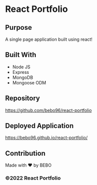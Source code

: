 # React Portfolio 

## Purpose
A single page application built using react!

## Built With 
* Node JS 
* Express
* MongoDB 
* Mongoose ODM

## Repository
https://github.com/bebo96/react-portfolio

## Deployed Application 
https://bebo96.github.io/react-portfolio/

## Contribution
Made with ❤️ by BEBO

### ©️2022 React Portfolio